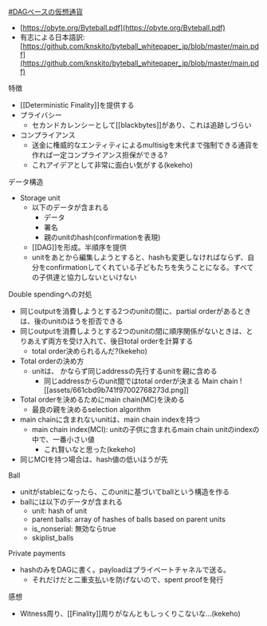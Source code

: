[#DAGベースの仮想通貨](DAGベースの仮想通貨.md)

- [https://obyte.org/Byteball.pdf](https://obyte.org/Byteball.pdf)
- 有志による日本語訳: [https://github.com/knskito/byteball_whitepaper_jp/blob/master/main.pdf](https://github.com/knskito/byteball_whitepaper_jp/blob/master/main.pdf)

特徴
- [[Deterministic Finality]]を提供する
- プライバシー
	- セカンドカレンシーとして[[blackbytes]]があり、これは追跡しづらい
- コンプライアンス
	- 送金に権威的なエンティティによるmultisigを末代まで強制できる通貨を作れば一定コンプライアンス担保ができる?
	- これアイデアとして非常に面白い気がする(kekeho)

データ構造
- Storage unit
	- 以下のデータが含まれる
		- データ
		- 署名
		- 親のunitのhash(confirmationを表現)
	- [[DAG]]を形成。半順序を提供
	- unitをあとから編集しようとすると、hashも変更しなければならず、自分をconfirmationしてくれている子どもたちを失うことになる。すべての子供達と協力しないといけない

Double spendingへの対処
- 同じoutputを消費しようとする2つのunitの間に、partial orderがあるときは、後のunitのほうを拒否できる
- 同じoutputを消費しようとする2つのunitの間に順序関係がないときは、とりあえず両方を受け入れて、後日total orderを計算する
	- total order決められるんだ?(kekeho)
- Total orderの決め方
	- unitは、 かならず同じaddressの先行するunitを親に含める
		- 同じaddressからのunit間ではtotal orderが決まる
Main chain
![[assets/661cbd9b741f97002768273d.png]]
- Total orderを決めるためにmain chain(MC)を決める
	- 最良の親を決めるselection algorithm
- main chainに含まれないunitは、main chain indexを持つ
	- main chain index(MCI): unitの子供に含まれるmain chain unitのindexの中で、一番小さい値
		- これ賢いなと思った(kekeho)
- 同じMCIを持つ場合は、hash値の低いほうが先

Ball
- unitがstableになったら、このunitに基づいてballという構造を作る
- ballには以下のデータが含まれる
	- unit: hash of unit
	- parent balls: array of hashes of balls based on parent units
	- is_nonserial: 無効ならtrue
	- skiplist_balls

Private payments
- hashのみをDAGに書く。payloadはプライベートチャネルで送る。
	- それだけだと二重支払いを防げないので、spent proofを発行

感想
- Witness周り、[[Finality]]周りがなんともしっくりこないな…(kekeho)
